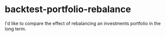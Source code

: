 # backtest-portfolio-rebalance
I'd like to compare the effect of rebalancing an investments portfolio in the long term.
